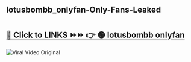 
 ## lotusbombb_onlyfan-Only-Fans-Leaked

# <h2><a href="https://clipsfans.com/lotusbombb_onlyfan&ref=git">🔗 Click to LINKS ⏩⏩ 👉 🟢 lotusbombb onlyfan </a></h2>

<a href="https://clipsfans.com/lotusbombb_onlyfan&ref=git" rel="nofollow" data-target="animated-image.originalLink"><img src="https://i.ibb.co.com/xMMVF88/686577567.gif" alt="Viral Video Original" style="max-width: 100%; display: inline-block;" data-target="animated-image.originalImage"></a>
